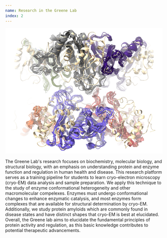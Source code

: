 ```yaml
---
name: Research in the Greene Lab
index: 2
---
```

<img src="/assets/images/wt_decamer_ensemble_short.png" alt="A sub-sample of human glutamine synthetase ensemble refinement models overlayed." class="medium-image">

The Greene Lab's research focuses on biochemistry, molecular biology, and structural biology, with an emphasis on understanding protein and enzyme function and regulation in human health and disease. This research platform serves as a training pipeline for students to learn cryo-electron microscopy (cryo-EM) data analysis and sample preparation. We apply this technique to the study of enzyme conformational heterogeneity and other macromolecular compelexes. Enzymes must undergo conformational changes to enhance enzymatic catalysis, and most enzymes form complexes that are available for structural determination by cryo-EM. Additionally, we study protein amyloids which are commonly found in disease states and have distinct shapes that cryo-EM is best at elucidated. Overall, the Greene lab aims to elucidate the fundamental principles of protein activity and regulation, as this basic knowledge contributes to potential therapeutic advancements.

